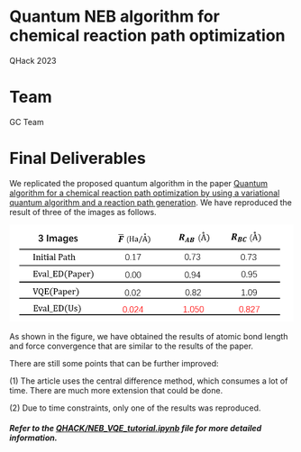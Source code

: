 # Quantum NEB algorithm for chemical reaction path optimization
QHack 2023

# Team
GC Team

# Final Deliverables
We replicated the proposed quantum algorithm in the paper [Quantum algorithm for a chemical reaction path optimization by using a variational quantum algorithm and a reaction path generation](https://arxiv.org/abs/2009.06803). We have reproduced the result of three of the images as follows.

![Fig 1.](img/result.png)

As shown in the figure, we have obtained the results of atomic bond length and force convergence that are similar to the results of the paper.

There are still some points that can be further improved:

(1) The article uses the central difference method, which consumes a lot of time. There are much more extension that could be done.

(2) Due to time constraints, only one of the results was reproduced.

#### *Refer to the [QHACK/NEB_VQE_tutorial.ipynb](https://github.com/yangguohao/QHACK2023/blob/main/QHack/NEB_VQE_tutorial.ipynb) file for more detailed information.*
